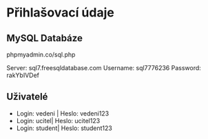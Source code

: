 # Přihlašovací údaje
## MySQL Databáze
phpmyadmin.co/sql.php

Server: sql7.freesqldatabase.com
Username: sql7776236
Password: rakYbIVDef

## Uživatelé
- Login: vedeni | Heslo: vedeni123
- Login: ucitel| Heslo: ucitel123
- Login: student| Heslo: student123
